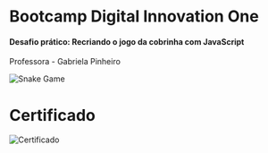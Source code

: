 # Bootcamp Digital Innovation One

#### Desafio prático: Recriando o jogo da cobrinha com JavaScript

Professora - Gabriela Pinheiro

![Snake Game](https://media.giphy.com/media/PkoEOt1r73F7ItIBho/giphy.gif)

# Certificado

![Certificado](https://hermes.digitalinnovation.one/certificates/cover/E3B5330E.jpg)